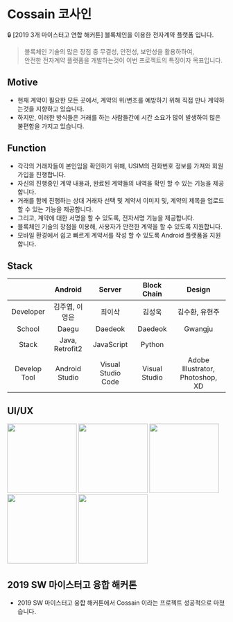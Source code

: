 # Cossain 코사인
🔒 [2019 3개 마이스터고 연합 해커톤] 블록체인을 이용한 전자계약 플랫폼 입니다.

> 블록체인 기술의 많은 장점 중 무결성, 안전성, 보안성을 활용하하여,<br/>
> 안전한 전자계약 플랫폼을 개발하는것이 이번 프로젝트의 특징이자 목표입니다.

## Motive
- 현재 계약이 필요한 모든 곳에서, 계약의 위/변조를 예방하기 위해 직접 만나 계약하는것을 지향하고 있습니다.
- 하지만, 이러한 방식들은 거래를 하는 사람들간에 시간 소요가 많이 발생하여 많은 불편함을 가지고 있습니다.

## Function
- 각각의 거래자들이 본인임을 확인하기 위해, USIM의 전화번호 정보를 가져와 회원가입을 진행합니다.
- 자신의 진행중인 계약 내용과, 완료된 계약들의 내역을 확인 할 수 있는 기능을 제공합니다.
- 거래를 함께 진행하는 상대 거래자 선택 및 계약서 이미지 및, 계약의 제목을 업로드 할 수 있는 기능을 제공합니다.
- 그리고, 계약에 대한 서명을 할 수 있도록, 전자서명 기능을 제공합니다.
- 블록체인 기술의 장점을 이용해, 사용자가 안전한 계약을 할 수 있도록 지원합니다.
- 모바일 환경에서 쉽고 빠르게 계약서를 작성 할 수 있도록 Android 플랫폼을 지원합니다.

## Stack
|                      | Android     | Server        | Block Chain | Design  |
|:--------------------:|:---------------:|:------------------:|:-----:|:----:|
| Developer | 김주엽, 이영은 | 최이삭       |김성욱 |김수환, 유현주|
| School | Daegu | Daedeok       | Daedeok | Gwangju|
| Stack | Java, Retrofit2| JavaScript| Python| |
| Develop Tool     | Android Studio  | Visual Studio Code | Visual Studio| Adobe Illustrator, Photoshop, XD|

## UI/UX
<div>
<img width="160" src="https://user-images.githubusercontent.com/49600974/69478088-96897a80-0e31-11ea-8b50-989b302d6c39.jpg"></img>
<img width="160" src="https://user-images.githubusercontent.com/49600974/69478089-96897a80-0e31-11ea-8d16-cc6dd0e89d40.jpg"></img>
<img width="160" src="https://user-images.githubusercontent.com/49600974/69478090-96897a80-0e31-11ea-9511-986b6163885d.jpg"></img>
<img width="160" src="https://user-images.githubusercontent.com/49600974/69478091-97221100-0e31-11ea-9785-a33047b7c735.jpg"></img>
<img width="160" src="https://user-images.githubusercontent.com/49600974/69478087-95f0e400-0e31-11ea-9e3c-a66dcd42fe0a.jpg"></img>
</div>

## 2019 SW 마이스터고 융합 해커톤
  - 2019 SW 마이스터고 융합 해커톤에서 Cossain 이라는 프로젝트 성공적으로 마쳤습니다.
 

 
